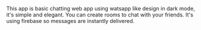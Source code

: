 This app is basic chatting web app using watsapp like design in dark mode, it's simple and elegant. You can create rooms to chat with your friends. It's using firebase so messages are instantly delivered.
